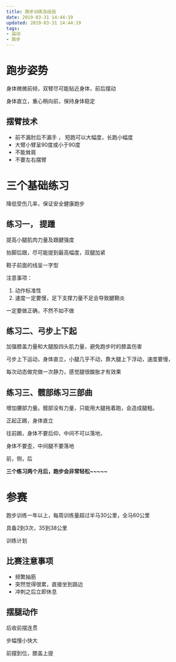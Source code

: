 ```yaml
---
title: 跑步训练及经验
date: 2019-03-31 14:44:19
updated: 2019-03-31 14:44:19
tags:
- 运动
- 跑步
---
```


# 跑步姿势

身体微微前倾，双臂尽可能贴近身体，前后摆动

身体直立，重心稍向前，保持身体稳定

## 摆臂技术

* 前不漏肘后不漏手 ， 短跑可以大幅度，长跑小幅度
* 大臂小臂呈90度或小于90度
* 不能耸肩
* 不要左右摆臂

# 三个基础练习

降低受伤几率，保证安全健康跑步

## 练习一， 提踵

提高小腿肌肉力量及跟腱强度

抬脚后跟，尽可能提到最高幅度，双腿加紧

鞋子前面的线呈一字型

注意事项：

1. 动作标准性
2. 速度一定要慢，足下支撑力量不足会导致腱鞘炎

一定要做正确，不然不如不做

## 练习二、弓步上下起

加强膝盖力量和大腿股四头肌力量，避免跑步时的膝盖伤害

弓步上下运动，身体直立，小腿几乎不动，靠大腿上下浮动，速度要慢，

每次动态做完做一次静力，感觉腿很酸胀才有效果

## 练习三、髋部练习三部曲

增加腰部力量。髋部没有力量，只能用大腿拖着跑，会造成腿粗。

正起正踢，身体直立

往前踢，身体不要后仰，中间不可以落地，

身体不要歪，中间腿不要落地

前，侧，后

**三个练习两个月后，跑步会非常轻松~~~~~**

# 参赛

跑步训练一年以上，每周训练量超过半马30公里，全马60公里

具备2到3次，35到38公里

训练计划

## 比赛注意事项

* 频繁抽筋
* 突然觉得很累，直接坐到路边
* 冲刺之后立即休息

## 摆腿动作

后收前摆连贯

步幅慢小快大

前摆到位，膝盖上提